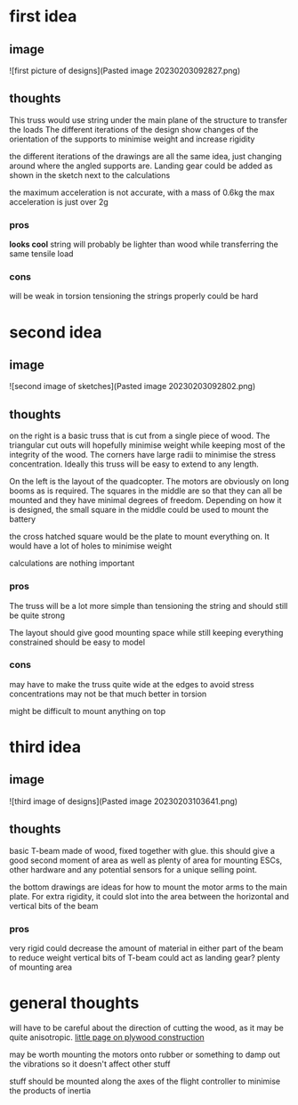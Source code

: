 # first idea
## image
![first picture of designs](Pasted image 20230203092827.png)
## thoughts
This truss would use string under the main plane of the structure to transfer the loads
The different iterations of the design show changes of the orientation of the supports to minimise weight and increase rigidity

the different iterations of the drawings are all the same idea, just changing around where the angled supports are. Landing gear could be added as shown in the sketch next to the calculations

the maximum acceleration is not accurate, with a mass of 0.6kg the max acceleration is just over 2g

### pros
**looks cool**
string will probably be lighter than wood while transferring the same tensile load

### cons
will be weak in torsion
tensioning the strings properly could be hard

# second idea
## image
![second image of sketches](Pasted image 20230203092802.png)
## thoughts
on the right is a basic truss that is cut from a single piece of wood. The triangular cut outs will hopefully minimise weight while keeping most of the integrity of the wood. The corners have large radii to minimise the stress concentration.
Ideally this truss will be easy to extend to any length.

On the left is the layout of the quadcopter. The motors are obviously on long booms as is required. The squares in the middle are so that they can all be mounted and they have minimal degrees of freedom. 
Depending on how it is designed, the small square in the middle could be used to mount the battery

the cross hatched square would be the plate to mount everything on. It would have a lot of holes to minimise weight

calculations are nothing important

### pros
The truss will be a lot more simple than tensioning the string and should still be quite strong

The layout should give good mounting space while still keeping everything constrained
should be easy to model

### cons
may have to make the truss quite wide at the edges to avoid stress concentrations
may not be that much better in torsion

might be difficult to mount anything on top

# third idea
## image
![third image of designs](Pasted image 20230203103641.png)

## thoughts
basic T-beam made of wood, fixed together with glue. this should give a good second moment of area as well as plenty of area for mounting ESCs, other hardware and any potential sensors for a unique selling point.

the bottom drawings are ideas for how to mount the motor arms to the main plate. For extra rigidity, it could slot into the area between the horizontal and vertical bits of the beam

### pros
very rigid
could decrease the amount of material in either part of the beam to reduce weight
vertical bits of T-beam could act as landing gear?
plenty of mounting area

# general thoughts
will have to be careful about the direction of cutting the wood, as it may be quite anisotropic. 
[little page on plywood construction](https://technologystudent.com/joints/plywood1.html)

may be worth mounting the motors onto rubber or something to damp out the vibrations so it doesn't affect other stuff 

stuff should be mounted along the axes of the flight controller to minimise the products of inertia


